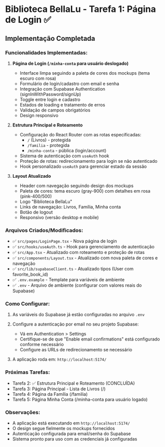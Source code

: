 # Biblioteca BellaLu - Tarefa 1: Página de Login ✅

## Implementação Completada

### Funcionalidades Implementadas:

1. **Página de Login (`/minha-conta` para usuário deslogado)**
   - Interface limpa seguindo a paleta de cores dos mockups (tema escuro com rosa)
   - Formulário de login/cadastro com email e senha
   - Integração com Supabase Authentication (signInWithPassword/signUp)
   - Toggle entre login e cadastro
   - Estados de loading e tratamento de erros
   - Validação de campos obrigatórios
   - Design responsivo

2. **Estrutura Principal e Roteamento**
   - Configuração do React Router com as rotas especificadas:
     - `/` (Livros) - protegida
     - `/familia` - protegida 
     - `/minha-conta` - pública (login/account)
   - Sistema de autenticação com `useAuth` hook
   - Proteção de rotas: redirecionamento para login se não autenticado
   - Hook personalizado `useAuth` para gerenciar estado da sessão

3. **Layout Atualizado**
   - Header com navegação seguindo design dos mockups
   - Paleta de cores: tema escuro (gray-900) com detalhes em rosa (pink-400/500)
   - Logo "Biblioteca BellaLu"
   - Links de navegação: Livros, Família, Minha conta
   - Botão de logout
   - Responsivo (versão desktop e mobile)

### Arquivos Criados/Modificados:

- ✅ `src/pages/LoginPage.tsx` - Nova página de login
- ✅ `src/hooks/useAuth.ts` - Hook para gerenciamento de autenticação  
- ✅ `src/App.tsx` - Atualizado com roteamento e proteção de rotas
- ✅ `src/components/Layout.tsx` - Atualizado com nova paleta de cores e navegação
- ✅ `src/lib/supabaseClient.ts` - Atualizado tipos (User com favorite_book_id)
- ✅ `.env.example` - Template para variáveis de ambiente
- ✅ `.env` - Arquivo de ambiente (configurar com valores reais do Supabase)

### Como Configurar:

1. As variáveis do Supabase já estão configuradas no arquivo `.env`

2. Configure a autenticação por email no seu projeto Supabase:
   - Vá em Authentication > Settings
   - Certifique-se de que "Enable email confirmations" está configurado conforme necessário
   - Configure as URLs de redirecionamento se necessário

3. A aplicação roda em: `http://localhost:5174/`

### Próximas Tarefas:
- Tarefa 2: ✅ Estrutura Principal e Roteamento (CONCLUÍDA)
- Tarefa 3: Página Principal - Lista de Livros (/)
- Tarefa 4: Página da Família (/familia)  
- Tarefa 5: Página Minha Conta (/minha-conta para usuário logado)

### Observações:
- A aplicação está executando em `http://localhost:5174/`
- O design segue fielmente os mockups fornecidos
- Autenticação configurada para email/senha do Supabase
- Sistema pronto para uso com as credenciais já configuradas
